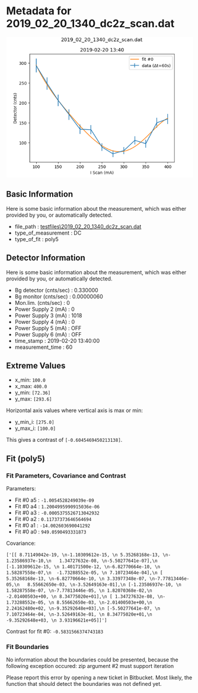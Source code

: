 # Metadata for 2019_02_20_1340_dc2z_scan.dat
![2019_02_20_1340_dc2z_scan.dat](./2019_02_20_1340_dc2z_scan.png "2019_02_20_1340_dc2z_scan.dat")

## Basic Information
Here is some basic information about the measurement, which was either provided by you, or automatically detected.

- file_path : [testfiles\2019_02_20_1340_dc2z_scan.dat](2019_02_20_1340_dc2z_scan.dat)
- type_of_measurement : DC
- type_of_fit : poly5

## Detector Information
Here is some basic information about the measurement, which was either provided by you, or automatically detected.

-  Bg detector (cnts/sec) : 0.330000
-  Bg monitor (cnts/sec) : 0.00000060
-  Mon.lim.  (cnts/sec) :   0
-  Power Supply 2 (mA) :  0
-  Power Supply 3 (mA) :  1018
-  Power Supply 4 (mA) :  0
-  Power Supply 5 (mA) :  OFF
-  Power Supply 6 (mA) :  OFF   
- time_stamp : 2019-02-20 13:40:00
- measurement_time : 60

## Extreme Values

- x_min: `100.0`
- x_max: `400.0`
- y_min: `[72.36]`
- y_max: `[293.6]`

Horizontal axis values where vertical axis is max or min:

- y_min_i: `[275.0]`
- y_max_i: `[100.0]`

This gives a contrast of `[-0.6045469450213138]`.

## Fit (poly5)

### Fit Parameters, Covariance and Contrast

Parameters:

- Fit #0 a5 : `-1.0054528249039e-09`
- Fit #0 a4 : `1.2004995990915036e-06`
- Fit #0 a3 : `-0.0005375526713042932`
- Fit #0 a2 : `0.11737373646564694`
- Fit #0 a1 : `-14.002603690041292`
- Fit #0 a0 : `949.0590493331873`

Covariance:
```
['[[ 8.71149042e-19, \n-1.10309612e-15, \n 5.35268168e-13, \n-1.23586937e-10,\n   1.34727632e-08, \n-5.50277641e-07],\n [-1.10309612e-15, \n 1.40171500e-12, \n-6.82770664e-10, \n 1.58287558e-07,\n  -1.73288552e-05, \n 7.10723464e-04],\n [ 5.35268168e-13, \n-6.82770664e-10, \n 3.33977348e-07, \n-7.77813446e-05,\n   8.55662650e-03, \n-3.52649163e-01],\n [-1.23586937e-10, \n 1.58287558e-07, \n-7.77813446e-05, \n 1.82070368e-02,\n  -2.01400503e+00, \n 8.34775020e+01],\n [ 1.34727632e-08, \n-1.73288552e-05, \n 8.55662650e-03, \n-2.01400503e+00,\n   2.24162480e+02, \n-9.35292648e+03],\n [-5.50277641e-07, \n 7.10723464e-04, \n-3.52649163e-01, \n 8.34775020e+01,\n  -9.35292648e+03, \n 3.93196621e+05]]']
```

Contrast for fit #0: `-0.5831566374743183`

### Fit Boundaries

No information about the boundaries could be presented, because the following exception occured:
zip argument #2 must support iteration

Please report this error by opening a new ticket in Bitbucket. Most likely, the function that should detect the boundaries was not defined yet.

